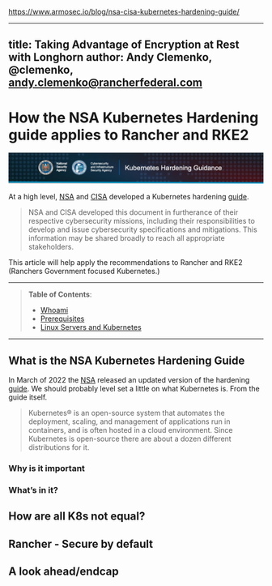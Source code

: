 
https://www.armosec.io/blog/nsa-cisa-kubernetes-hardening-guide/



---
title: Taking Advantage of Encryption at Rest with Longhorn
author: Andy Clemenko, @clemenko, andy.clemenko@rancherfederal.com
---

# How the NSA Kubernetes Hardening guide applies to Rancher and RKE2

![logo](img/nsa_banner.jpg)

At a high level, [NSA](https://www.nsa.gov/) and [CISA](https://www.cisa.gov) developed a Kubernetes hardening [guide](https://www.cisa.gov/uscert/ncas/current-activity/2022/03/15/updated-kubernetes-hardening-guide
).

> NSA and CISA developed this document in furtherance of their respective cybersecurity missions, including their responsibilities to develop and issue cybersecurity specifications and mitigations. This information may be shared broadly to reach all appropriate stakeholders.

This article will help apply the recommendations to Rancher and RKE2 (Ranchers Government focused Kubernetes.)

---

> **Table of Contents**:
>
> * [Whoami](#whoami)
> * [Prerequisites](#prerequisites)
> * [Linux Servers and Kubernetes](#linux-servers-and-kubernetes)

---

## What is the NSA Kubernetes Hardening Guide

In March of 2022 the [NSA](https://www.nsa.gov/) released an updated version of the hardening [guide](https://www.cisa.gov/uscert/ncas/current-activity/2022/03/15/updated-kubernetes-hardening-guide
). We should probably level set a little on what Kubernetes is. From the guide itself.
> Kubernetes® is an open-source system that automates the deployment, scaling, and management of applications run in containers, and is often hosted in a cloud environment.
Since Kubernetes is open-source there are about a dozen different distributions for it. 










### Why is it important

### What’s in it?

## How are all K8s not equal?

## Rancher - Secure by default

## A look ahead/endcap